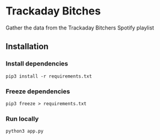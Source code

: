 # Trackaday Bitches
Gather the data from the Trackaday Bitchers Spotify playlist

## Installation

### Install dependencies
`pip3 install -r requirements.txt`

### Freeze dependencies
`pip3 freeze > requirements.txt`

### Run locally
`python3 app.py`
